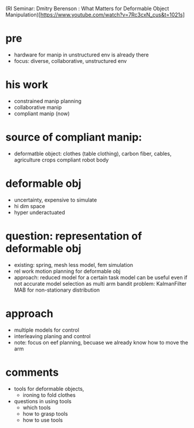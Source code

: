 (RI Seminar: Dmitry Berenson : What Matters for Deformable Object Manipulation)[https://www.youtube.com/watch?v=7Rc3cxN_cus&t=1021s]

# pre
* hardware for manip in unstructured env is already there
* focus: diverse, collaborative, unstructured env

# his work
* constrained manip planning
* collaborative manip
* compliant manip (now)

# source of compliant manip:
* deformatble object: clothes (table clothing), carbon fiber, cables, agriculture crops
compliant robot body

# deformable obj
* uncertainty, expensive to simulate
* hi dim space
* hyper underactuated

# question: representation of deformable obj
* existing:
spring, mesh less model, fem simulation
* rel work
motion planning for deformable obj
* approach:
reduced model for a certain task
model can be useful even if not accurate
model selection as multi arm bandit problem: KalmanFilter MAB for non-stationary distribution

# approach
* multiple models for control
* interleaving planing and control
* note: focus on eef planning, becuase we already know how to move the arm

# comments
* tools for deformable objects,
  * ironing to fold clothes
* questions in using tools
  * which tools
  * how to grasp tools
  * how to use tools

